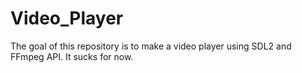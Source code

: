 # Video_Player
The goal of this repository is to make a video player using SDL2 and FFmpeg API.
It sucks for now.